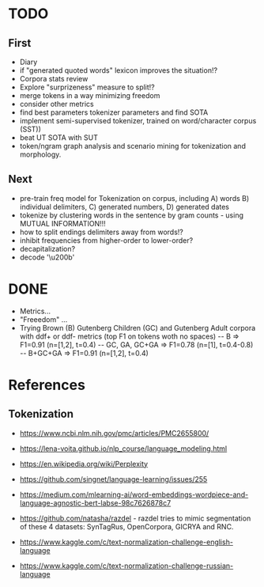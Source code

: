 # TODO

## First

- Diary
- if "generated quoted words" lexicon improves the situation!? 
- Corpora stats review
- Explore "surprizeness" measure to split!? 
- merge tokens in a way minimizing freedom 
- consider other metrics
- find best parameters tokenizer parameters and find SOTA 
- implement semi-supervised tokenizer, trained on word/character corpus (SST))
- beat UT SOTA with SUT 
- token/ngram graph analysis and scenario mining for tokenization and morphology.  

## Next

- pre-train freq model for Tokenization on corpus, including A) words B) individual delimiters, C) generated numbers, D) generated dates
- tokenize by clustering words in the sentence by gram counts - using MUTUAL INFORMATION!!!
- how to split endings delimiters away from words!?
- inhibit frequencies from higher-order to lower-order?
- decapitalization?
- decode '\u200b'


# DONE

- Metrics...
- "Freeedom" ...
- Trying Brown (B) Gutenberg Children (GC) and Gutenberg Adult corpora with ddf+ or ddf- metrics (top F1 on tokens woth no spaces)
-- B => F1=0.91 (n=[1,2], t=0.4)
-- GC, GA, GC+GA => F1=0.78 (n=[1], t=0.4-0.8)
-- B+GC+GA => F1=0.91 (n=[1,2], t=0.4)


# References

## Tokenization

- https://www.ncbi.nlm.nih.gov/pmc/articles/PMC2655800/
- https://lena-voita.github.io/nlp_course/language_modeling.html
- https://en.wikipedia.org/wiki/Perplexity
- https://github.com/singnet/language-learning/issues/255
- https://medium.com/mlearning-ai/word-embeddings-wordpiece-and-language-agnostic-bert-labse-98c7626878c7

- https://github.com/natasha/razdel - razdel tries to mimic segmentation of these 4 datasets: SynTagRus, OpenCorpora, GICRYA and RNC.
- https://www.kaggle.com/c/text-normalization-challenge-english-language
- https://www.kaggle.com/c/text-normalization-challenge-russian-language
